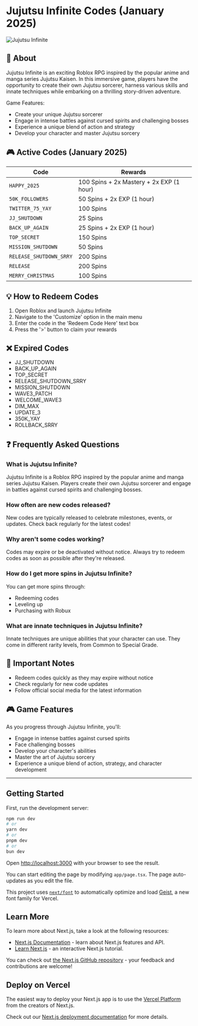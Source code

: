 # Jujutsu Infinite Codes (January 2025)

![Jujutsu Infinite](banner_image_url)

## 📝 About

Jujutsu Infinite is an exciting Roblox RPG inspired by the popular anime and manga series Jujutsu Kaisen. In this immersive game, players have the opportunity to create their own Jujutsu sorcerer, harness various skills and innate techniques while embarking on a thrilling story-driven adventure.

Game Features:
- Create your unique Jujutsu sorcerer
- Engage in intense battles against cursed spirits and challenging bosses
- Experience a unique blend of action and strategy
- Develop your character and master Jujutsu sorcery

## 🎮 Active Codes (January 2025)

| Code | Rewards |
|------|---------|
| `HAPPY_2025` | 100 Spins + 2x Mastery + 2x EXP (1 hour) |
| `50K_FOLLOWERS` | 50 Spins + 2x EXP (1 hour) |
| `TWITTER_75_YAY` | 100 Spins |
| `JJ_SHUTDOWN` | 25 Spins |
| `BACK_UP_AGAIN` | 25 Spins + 2x EXP (1 hour) |
| `TOP_SECRET` | 150 Spins |
| `MISSION_SHUTDOWN` | 50 Spins |
| `RELEASE_SHUTDOWN_SRRY` | 200 Spins |
| `RELEASE` | 200 Spins |
| `MERRY_CHRISTMAS` | 100 Spins |

## 💡 How to Redeem Codes

1. Open Roblox and launch Jujutsu Infinite
2. Navigate to the 'Customize' option in the main menu
3. Enter the code in the 'Redeem Code Here' text box
4. Press the '>' button to claim your rewards

## ❌ Expired Codes

- JJ_SHUTDOWN
- BACK_UP_AGAIN
- TOP_SECRET
- RELEASE_SHUTDOWN_SRRY
- MISSION_SHUTDOWN
- WAVE3_PATCH
- WELCOME_WAVE3
- DIM_MAX
- UPDATE_3
- 350K_YAY
- ROLLBACK_SRRY

## ❓ Frequently Asked Questions

### What is Jujutsu Infinite?
Jujutsu Infinite is a Roblox RPG inspired by the popular anime and manga series Jujutsu Kaisen. Players create their own Jujutsu sorcerer and engage in battles against cursed spirits and challenging bosses.

### How often are new codes released?
New codes are typically released to celebrate milestones, events, or updates. Check back regularly for the latest codes!

### Why aren't some codes working?
Codes may expire or be deactivated without notice. Always try to redeem codes as soon as possible after they're released.

### How do I get more spins in Jujutsu Infinite?
You can get more spins through:
- Redeeming codes
- Leveling up
- Purchasing with Robux

### What are innate techniques in Jujutsu Infinite?
Innate techniques are unique abilities that your character can use. They come in different rarity levels, from Common to Special Grade.

## 📌 Important Notes
- Redeem codes quickly as they may expire without notice
- Check regularly for new code updates
- Follow official social media for the latest information

## 🎮 Game Features

As you progress through Jujutsu Infinite, you'll:
- Engage in intense battles against cursed spirits
- Face challenging bosses
- Develop your character's abilities
- Master the art of Jujutsu sorcery
- Experience a unique blend of action, strategy, and character development

---


## Getting Started

First, run the development server:

```bash
npm run dev
# or
yarn dev
# or
pnpm dev
# or
bun dev
```

Open [http://localhost:3000](http://localhost:3000) with your browser to see the result.

You can start editing the page by modifying `app/page.tsx`. The page auto-updates as you edit the file.

This project uses [`next/font`](https://nextjs.org/docs/app/building-your-application/optimizing/fonts) to automatically optimize and load [Geist](https://vercel.com/font), a new font family for Vercel.

## Learn More

To learn more about Next.js, take a look at the following resources:

- [Next.js Documentation](https://nextjs.org/docs) - learn about Next.js features and API.
- [Learn Next.js](https://nextjs.org/learn) - an interactive Next.js tutorial.

You can check out [the Next.js GitHub repository](https://github.com/vercel/next.js) - your feedback and contributions are welcome!

## Deploy on Vercel

The easiest way to deploy your Next.js app is to use the [Vercel Platform](https://vercel.com/new?utm_medium=default-template&filter=next.js&utm_source=create-next-app&utm_campaign=create-next-app-readme) from the creators of Next.js.

Check out our [Next.js deployment documentation](https://nextjs.org/docs/app/building-your-application/deploying) for more details.
